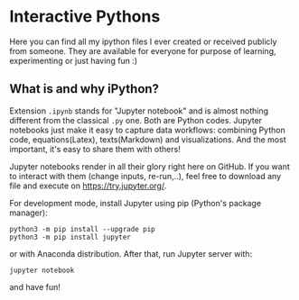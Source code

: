 # Interactive Pythons

Here you can find all my ipython files I ever created or received publicly from someone. They are available for everyone for purpose of learning, experimenting or just having fun :)

## What is and why iPython?
Extension `.ipynb` stands for "Jupyter notebook" and is almost nothing different from the classical `.py` one. Both are Python codes. Jupyter notebooks just make it easy to capture data workflows: combining Python code, equations(Latex), texts(Markdown) and visualizations. And the most important, it's easy to share them with others!

Jupyter notebooks render in all their glory right here on GitHub. If you want to interact with them (change inputs, re-run,..), feel free to download any file and execute on https://try.jupyter.org/.

For development mode, install Jupyter using pip (Python's package manager):

`python3 -m pip install --upgrade pip`  
`python3 -m pip install jupyter`

or with Anaconda distribution. After that, run Jupyter server with:

`jupyter notebook`

and have fun!
